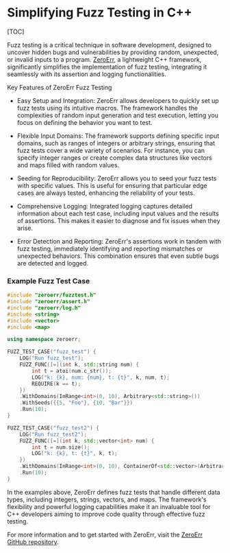 Simplifying Fuzz Testing in C++
===========================================
[TOC]

Fuzz testing is a critical technique in software development, designed to uncover hidden bugs and vulnerabilities by providing random, unexpected, or invalid inputs to a program. [ZeroErr](https://github.com/sunxfancy/zeroerr/blob/master/Readme.en.md), a lightweight C++ framework, significantly simplifies the implementation of fuzz testing, integrating it seamlessly with its assertion and logging functionalities.

Key Features of ZeroErr Fuzz Testing
* Easy Setup and Integration: ZeroErr allows developers to quickly set up fuzz tests using its intuitive macros. The framework handles the complexities of random input generation and test execution, letting you focus on defining the behavior you want to test.

* Flexible Input Domains: The framework supports defining specific input domains, such as ranges of integers or arbitrary strings, ensuring that fuzz tests cover a wide variety of scenarios. For instance, you can specify integer ranges or create complex data structures like vectors and maps filled with random values.

* Seeding for Reproducibility: ZeroErr allows you to seed your fuzz tests with specific values. This is useful for ensuring that particular edge cases are always tested, enhancing the reliability of your tests.

* Comprehensive Logging: Integrated logging captures detailed information about each test case, including input values and the results of assertions. This makes it easier to diagnose and fix issues when they arise.

* Error Detection and Reporting: ZeroErr's assertions work in tandem with fuzz testing, immediately identifying and reporting mismatches or unexpected behaviors. This combination ensures that even subtle bugs are detected and logged.

### Example Fuzz Test Case

```cpp
#include "zeroerr/fuzztest.h"
#include "zeroerr/assert.h"
#include "zeroerr/log.h"
#include <string>
#include <vector>
#include <map>

using namespace zeroerr;

FUZZ_TEST_CASE("fuzz_test") {
    LOG("Run fuzz_test");
    FUZZ_FUNC([=](int k, std::string num) {
        int t = atoi(num.c_str());
        LOG("k: {k}, num: {num}, t: {t}", k, num, t);
        REQUIRE(k == t);
    })
    .WithDomains(InRange<int>(0, 10), Arbitrary<std::string>())
    .WithSeeds({{5, "Foo"}, {10, "Bar"}})
    .Run(10);
}

FUZZ_TEST_CASE("fuzz_test2") {
    LOG("Run fuzz_test2");
    FUZZ_FUNC([=](int k, std::vector<int> num) {
        int t = num.size();
        LOG("k: {k}, t: {t}", k, t);
    })
    .WithDomains(InRange<int>(0, 10), ContainerOf<std::vector>(Arbitrary<int>()))
    .Run(10);
}
```

In the examples above, ZeroErr defines fuzz tests that handle different data types, including integers, strings, vectors, and maps. The framework's flexibility and powerful logging capabilities make it an invaluable tool for C++ developers aiming to improve code quality through effective fuzz testing.

For more information and to get started with ZeroErr, visit the [ZeroErr GitHub repository](https://github.com/sunxfancy/zeroerr).








